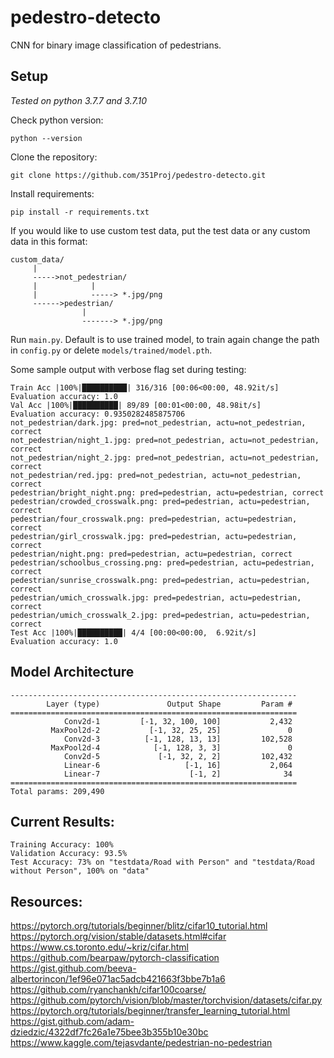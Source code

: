 # pedestro-detecto
CNN for binary image classification of pedestrians.

## Setup

*Tested on python 3.7.7 and 3.7.10*

Check python version:

```
python --version
```

Clone the repository:

```
git clone https://github.com/351Proj/pedestro-detecto.git
```

Install requirements:

```
pip install -r requirements.txt
```

If you would like to use custom test data, put the test data or any custom data in this format:

```
custom_data/
     |
     ----->not_pedestrian/
     |            |
     |            -----> *.jpg/png
     ------>pedestrian/
                |
                -------> *.jpg/png
```

Run `main.py`. Default is to use trained model, to train again change the path in `config.py` or delete `models/trained/model.pth`.

Some sample output with verbose flag set during testing:

```
Train Acc |100%|██████████| 316/316 [00:06<00:00, 48.92it/s]
Evaluation accuracy: 1.0
Val Acc |100%|██████████| 89/89 [00:01<00:00, 48.98it/s]
Evaluation accuracy: 0.9350282485875706
not_pedestrian/dark.jpg: pred=not_pedestrian, actu=not_pedestrian, correct
not_pedestrian/night_1.jpg: pred=not_pedestrian, actu=not_pedestrian, correct
not_pedestrian/night_2.jpg: pred=not_pedestrian, actu=not_pedestrian, correct
not_pedestrian/red.jpg: pred=not_pedestrian, actu=not_pedestrian, correct
pedestrian/bright_night.png: pred=pedestrian, actu=pedestrian, correct
pedestrian/crowded_crosswalk.png: pred=pedestrian, actu=pedestrian, correct
pedestrian/four_crosswalk.png: pred=pedestrian, actu=pedestrian, correct
pedestrian/girl_crosswalk.jpg: pred=pedestrian, actu=pedestrian, correct
pedestrian/night.png: pred=pedestrian, actu=pedestrian, correct
pedestrian/schoolbus_crossing.png: pred=pedestrian, actu=pedestrian, correct
pedestrian/sunrise_crosswalk.png: pred=pedestrian, actu=pedestrian, correct
pedestrian/umich_crosswalk.jpg: pred=pedestrian, actu=pedestrian, correct
pedestrian/umich_crosswalk_2.jpg: pred=pedestrian, actu=pedestrian, correct
Test Acc |100%|██████████| 4/4 [00:00<00:00,  6.92it/s]
Evaluation accuracy: 1.0
```

## Model Architecture
```
----------------------------------------------------------------
        Layer (type)               Output Shape         Param #
================================================================
            Conv2d-1         [-1, 32, 100, 100]           2,432
         MaxPool2d-2           [-1, 32, 25, 25]               0
            Conv2d-3          [-1, 128, 13, 13]         102,528
         MaxPool2d-4            [-1, 128, 3, 3]               0
            Conv2d-5             [-1, 32, 2, 2]         102,432
            Linear-6                   [-1, 16]           2,064
            Linear-7                    [-1, 2]              34
================================================================
Total params: 209,490
```

## Current Results:
```
Training Accuracy: 100%
Validation Accuracy: 93.5%
Test Accuracy: 73% on "testdata/Road with Person" and "testdata/Road without Person", 100% on "data"
```

## Resources:

https://pytorch.org/tutorials/beginner/blitz/cifar10_tutorial.html
https://pytorch.org/vision/stable/datasets.html#cifar
https://www.cs.toronto.edu/~kriz/cifar.html
https://github.com/bearpaw/pytorch-classification
https://gist.github.com/beeva-albertorincon/1ef96e071ac5adcb421663f3bbe7b1a6
https://github.com/ryanchankh/cifar100coarse/
https://github.com/pytorch/vision/blob/master/torchvision/datasets/cifar.py
https://pytorch.org/tutorials/beginner/transfer_learning_tutorial.html
https://gist.github.com/adam-dziedzic/4322df7fc26a1e75bee3b355b10e30bc
https://www.kaggle.com/tejasvdante/pedestrian-no-pedestrian
